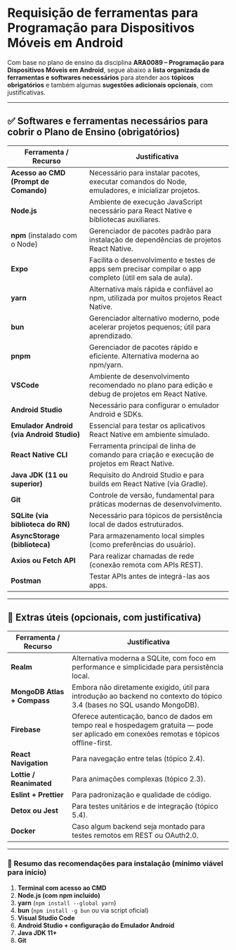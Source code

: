 # Requisição de ferramentas para Programação para Dispositivos Móveis em Android

Com base no plano de ensino da disciplina **ARA0089 – Programação para Dispositivos Móveis em Android**, segue abaixo a **lista organizada de ferramentas e softwares necessários** para atender aos **tópicos obrigatórios** e também algumas **sugestões adicionais opcionais**, com justificativas.

---

## ✅ **Softwares e ferramentas necessários para cobrir o Plano de Ensino (obrigatórios)**

| Ferramenta / Recurso         | Justificativa                                                                                      |
|-----------------------------|-----------------------------------------------------------------------------------------------------|
| **Acesso ao CMD (Prompt de Comando)** | Necessário para instalar pacotes, executar comandos do Node, emuladores, e inicializar projetos. |
| **Node.js**                 | Ambiente de execução JavaScript necessário para React Native e bibliotecas auxiliares.             |
| **npm** (instalado com o Node) | Gerenciador de pacotes padrão para instalação de dependências de projetos React Native.         |
| **Expo**                   | Facilita o desenvolvimento e testes de apps sem precisar compilar o app completo (útil em sala de aula).|
| **yarn**                    | Alternativa mais rápida e confiável ao npm, utilizada por muitos projetos React Native.            |
| **bun**                     | Gerenciador alternativo moderno, pode acelerar projetos pequenos; útil para aprendizado.            |
| **pnpm**           | Gerenciador de pacotes rápido e eficiente. Alternativa moderna ao npm/yarn.|
| **VSCode**                  | Ambiente de desenvolvimento recomendado no plano para edição e debug de projetos em React Native.  |
| **Android Studio**          | Necessário para configurar o emulador Android e SDKs.                                              |
| **Emulador Android (via Android Studio)** | Essencial para testar os aplicativos React Native em ambiente simulado.                   |
| **React Native CLI**        | Ferramenta principal de linha de comando para criação e execução de projetos em React Native.      |
| **Java JDK (11 ou superior)** | Requisito do Android Studio e para builds em React Native (via Gradle).                         |
| **Git**                     | Controle de versão, fundamental para práticas modernas de desenvolvimento.                         |
| **SQLite (via biblioteca do RN)** | Necessário para tópicos de persistência local de dados estruturados.                          |
| **AsyncStorage (biblioteca)** | Para armazenamento local simples (como preferências do usuário).                              |
| **Axios ou Fetch API**      | Para realizar chamadas de rede (conexão remota com APIs REST).                                     |
| **Postman**                 | Testar APIs antes de integrá-las aos apps.                                                         |

---

## 🔧 **Extras úteis (opcionais, com justificativa)**

| Ferramenta / Recurso        | Justificativa                                                                                         |
|----------------------------|--------------------------------------------------------------------------------------------------------|
| **Realm**                  | Alternativa moderna a SQLite, com foco em performance e simplicidade para persistência local.          |
| **MongoDB Atlas + Compass**| Embora não diretamente exigido, útil para introdução ao backend no contexto do tópico 3.4 (bases no SQL usando MongoDB). |
| **Firebase**               | Oferece autenticação, banco de dados em tempo real e hospedagem gratuita — pode ser aplicado em conexões remotas e tópicos offline-first. |
| **React Navigation**       | Para navegação entre telas (tópico 2.4).                                                               |
| **Lottie / Reanimated**    | Para animações complexas (tópico 2.3).                                                                 |
| **Eslint + Prettier**      | Para padronização e qualidade de código.                                                              |
| **Detox ou Jest**          | Para testes unitários e de integração (tópico 5.4).                                                    |
| **Docker**                 | Caso algum backend seja montado para testes remotos em REST ou OAuth2.0.                              |

---

### 📌 Resumo das recomendações para instalação (mínimo viável para início)

1. **Terminal com acesso ao CMD**
2. **Node.js (com npm incluído)**
3. **yarn** (`npm install --global yarn`)
4. **bun** (`npm install -g bun` ou via script oficial)
5. **Visual Studio Code**
6. **Android Studio + configuração do Emulador Android**
7. **Java JDK 11+**
8. **Git**
